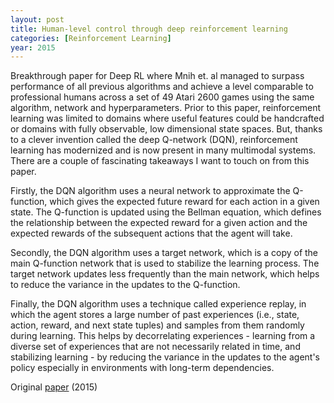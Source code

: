 ```yaml
---
layout: post
title: Human-level control through deep reinforcement learning 
categories: [Reinforcement Learning]
year: 2015
---
```


Breakthrough paper for Deep RL where Mnih et. al managed to surpass performance of all previous algorithms and achieve a level comparable to professional humans across a set of 49 Atari 2600 games using the same algorithm, network and hyperparameters. Prior to this paper, reinforcement learning was limited to domains where useful features could be handcrafted or domains with fully observable, low dimensional state spaces. But, thanks to a clever invention called the deep Q-network (DQN), reinforcement learning has modernized and is now present in many multimodal systems. There are a couple of fascinating takeaways I want to touch on from this paper.

Firstly, the DQN algorithm uses a neural network to approximate the Q-function, which gives the expected future reward for each action in a given state. The Q-function is updated using the Bellman equation, which defines the relationship between the expected reward for a given action and the expected rewards of the subsequent actions that the agent will take.

Secondly, the DQN algorithm uses a target network, which is a copy of the main Q-function network that is used to stabilize the learning process. The target network updates less frequently than the main network, which helps to reduce the variance in the updates to the Q-function.

Finally, the DQN algorithm uses a technique called experience replay, in which the agent stores a large number of past experiences (i.e., state, action, reward, and next state tuples) and samples from them randomly during learning. This helps by decorrelating experiences - learning from a diverse set of experiences that are not necessarily related in time, and stabilizing learning - by reducing the variance in the updates to the agent's policy especially in environments with long-term dependencies. 

Original [paper](https://storage.googleapis.com/deepmind-media/dqn/DQNNaturePaper.pdf) (2015)
